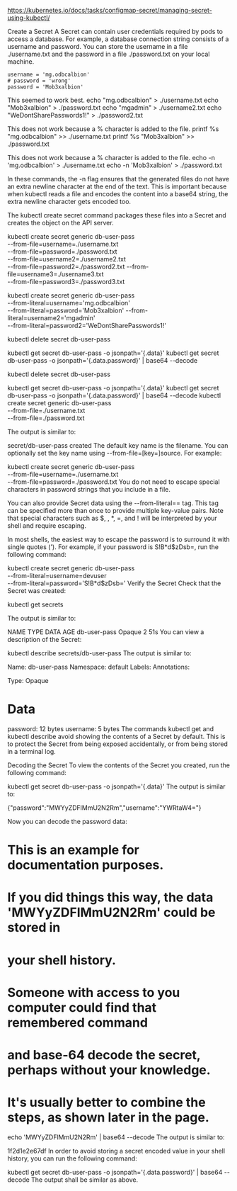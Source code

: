 https://kubernetes.io/docs/tasks/configmap-secret/managing-secret-using-kubectl/

Create a Secret
A Secret can contain user credentials required by pods to access a database. For example, a database connection string consists of a username and password. You can store the username in a file ./username.txt and the password in a file ./password.txt on your local machine.

    username = 'mg.odbcalbion' 
    # password = 'wrong' 
    password = 'Mob3xalbion' 

This seemed to work best.
echo "mg.odbcalbion" > ./username.txt
echo "Mob3xalbion" > ./password.txt
echo "mgadmin" > ./username2.txt
echo "WeDontSharePasswords1\!" > ./password2.txt

This does not work because a % character is added to the file.
printf %s "mg.odbcalbion" >> ./username.txt
printf %s "Mob3xalbion" >> ./password.txt

This does not work because a % character is added to the file.
echo -n 'mg.odbcalbion' > ./username.txt
echo -n 'Mob3xalbion' > ./password.txt

In these commands, the -n flag ensures that the generated files do not have an extra newline character at the end of the text. This is important because when kubectl reads a file and encodes the content into a base64 string, the extra newline character gets encoded too.

The kubectl create secret command packages these files into a Secret and creates the object on the API server.

kubectl create secret generic db-user-pass \
  --from-file=username=./username.txt \
  --from-file=password=./password.txt \
  --from-file=username2=./username2.txt \
  --from-file=password2=./password2.txt
  --from-file=username3=./username3.txt \
  --from-file=password3=./password3.txt
  
kubectl create secret generic db-user-pass \
  --from-literal=username='mg.odbcalbion' \
  --from-literal=password='Mob3xalbion'
  --from-literal=username2='mgadmin' \
  --from-literal=password2='WeDontSharePasswords1!'

kubectl delete secret db-user-pass

kubectl get secret db-user-pass -o jsonpath='{.data}'
kubectl get secret db-user-pass -o jsonpath='{.data.password}' | base64 --decode

kubectl delete secret db-user-pass

kubectl get secret db-user-pass -o jsonpath='{.data}'
kubectl get secret db-user-pass -o jsonpath='{.data.password}' | base64 --decode
kubectl create secret generic db-user-pass \
  --from-file=./username.txt \
  --from-file=./password.txt

  The output is similar to:

secret/db-user-pass created
The default key name is the filename. You can optionally set the key name using --from-file=[key=]source. For example:

kubectl create secret generic db-user-pass \
  --from-file=username=./username.txt \
  --from-file=password=./password.txt
You do not need to escape special characters in password strings that you include in a file.

You can also provide Secret data using the --from-literal=<key>=<value> tag. This tag can be specified more than once to provide multiple key-value pairs. Note that special characters such as $, \, *, =, and ! will be interpreted by your shell and require escaping.

In most shells, the easiest way to escape the password is to surround it with single quotes ('). For example, if your password is S!B\*d$zDsb=, run the following command:

kubectl create secret generic db-user-pass \
  --from-literal=username=devuser \
  --from-literal=password='S!B\*d$zDsb='
Verify the Secret
Check that the Secret was created:

kubectl get secrets

The output is similar to:

NAME                  TYPE                                  DATA      AGE
db-user-pass          Opaque                                2         51s
You can view a description of the Secret:

kubectl describe secrets/db-user-pass
The output is similar to:

Name:            db-user-pass
Namespace:       default
Labels:          <none>
Annotations:     <none>

Type:            Opaque

Data
====
password:    12 bytes
username:    5 bytes
The commands kubectl get and kubectl describe avoid showing the contents of a Secret by default. This is to protect the Secret from being exposed accidentally, or from being stored in a terminal log.

Decoding the Secret 
To view the contents of the Secret you created, run the following command:

kubectl get secret db-user-pass -o jsonpath='{.data}'
The output is similar to:

{"password":"MWYyZDFlMmU2N2Rm","username":"YWRtaW4="}

Now you can decode the password data:

# This is an example for documentation purposes.
# If you did things this way, the data 'MWYyZDFlMmU2N2Rm' could be stored in
# your shell history.
# Someone with access to you computer could find that remembered command
# and base-64 decode the secret, perhaps without your knowledge.
# It's usually better to combine the steps, as shown later in the page.
echo 'MWYyZDFlMmU2N2Rm' | base64 --decode
The output is similar to:

1f2d1e2e67df
In order to avoid storing a secret encoded value in your shell history, you can run the following command:

kubectl get secret db-user-pass -o jsonpath='{.data.password}' | base64 --decode
The output shall be similar as above.


